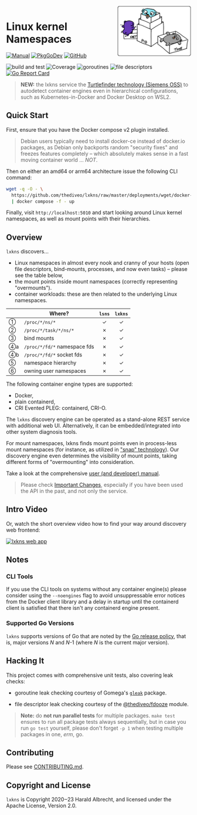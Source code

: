 <img alt="lxkns logo" align="right" width="200" src="docs/_images/lxkns-gophers.png">

# Linux kernel Namespaces

[![Manual](https://img.shields.io/badge/view-manual-blue)](https://thediveo.github.io/lxkns)
[![PkgGoDev](https://img.shields.io/badge/-reference-blue?logo=go&logoColor=white&labelColor=505050)](https://pkg.go.dev/github.com/thediveo/lxkns)
[![GitHub](https://img.shields.io/github/license/thediveo/lxkns)](https://img.shields.io/github/license/thediveo/lxkns)

![build and test](https://github.com/thediveo/lxkns/workflows/build%20and%20test/badge.svg?branch=master)
![Coverage](https://img.shields.io/badge/Coverage-82.1%25-brightgreen)
![goroutines](https://img.shields.io/badge/go%20routines-not%20leaking-success)
![file descriptors](https://img.shields.io/badge/file%20descriptors-not%20leaking-success)
[![Go Report Card](https://goreportcard.com/badge/github.com/thediveo/lxkns)](https://goreportcard.com/report/github.com/thediveo/lxkns)

> **NEW:** the lxkns service the [Turtlefinder technology (Siemens
> OSS)](https://github.com/siemens/turtlefinder) to autodetect container engines
> even in hierarchical configurations, such as Kubernetes-in-Docker and Docker
> Desktop on WSL2.

## Quick Start

First, ensure that you have the Docker compose v2 plugin installed.

> Debian users typically need to install docker-ce instead of docker.io
> packages, as Debian only backports random "security fixes" and freezes
> features completely – which absolutely makes sense in a fast moving container
> world ... _NOT_.

Then on either an amd64 or arm64 architecture issue the following CLI command:

```bash
wget -q -O - \
  https://github.com/thediveo/lxkns/raw/master/deployments/wget/docker-compose.yaml \
  | docker compose -f - up
```

Finally, visit `http://localhost:5010` and start looking around Linux kernel
namespaces, as well as mount points with their hierarchies.

## Overview

`lxkns` discovers...
- Linux namespaces in almost every nook and cranny of your hosts (open file
  descriptors, bind-mounts, processes, and now even tasks) – please see the table below,
- the mount points inside mount namespaces (correctly representing
  "overmounts").
- container workloads: these are then related to the underlying Linux
  namespaces.

| | Where? | `lsns` | `lxkns` |
| --- | --- | :---: | :---: |
| ①  | `/proc/*/ns/*` | ✓ | ✓ |
| ②  | `/proc/*/task/*/ns/*` | ✗ | ✓ |
| ③  | bind mounts | ✗ | ✓ |
| ➃a | `/proc/*/fd/*` namespace fds | ✗ | ✓ |
| ➃b | `/proc/*/fd/*` socket fds | ✗ | ✓ |
| ➄  | namespace hierarchy | ✗ | ✓ |
| ➅  | owning user namespaces | ✗ | ✓ |

The following container engine types are supported:
- Docker,
- plain containerd,
- CRI Evented PLEG: containerd, CRI-O.

The `lxkns` discovery engine can be operated as a stand-alone REST service with
additional web UI. Alternatively, it can be embedded/integrated into other
system diagnosis tools.

For mount namespaces, lxkns finds mount points even in process-less mount
namespaces (for instance, as utilized in ["snap"
technology](https://snapcraft.io/docs)). Our discovery engine even determines
the visibility of mount points, taking different forms of "overmounting" into
consideration.

Take a look at the comprehensive [user (and developer)
manual](https://thediveo.github.io/lxkns).

> Please check [Important Changes](https://thediveo.github.io/lxkns#/changelog),
> especially if you have been used the API in the past, and not only the
> service.

## Intro Video

Or, watch the short overview video how to find your way around discovery web
frontend:

[![lxkns web
app](https://img.youtube.com/vi/4e6_jGLM9JA/0.jpg)](https://www.youtube.com/watch?v=4e6_jGLM9JA)

## Notes

### CLI Tools

If you use the CLI tools on systems without any container engine(s) please
consider using the `--noengines` flag to avoid unsuppressable error notices from
the Docker client library and a delay in startup until the containerd client is
satisfied that there isn't any containerd engine present.

### Supported Go Versions

`lxkns` supports versions of Go that are noted by the [Go release
policy](https://golang.org/doc/devel/release.html#policy), that is, major
versions _N_ and _N_-1 (where _N_ is the current major version).

## Hacking It

This project comes with comprehensive unit tests, also covering leak checks:

* goroutine leak checking courtesy of Gomega's
  [`gleak`](https://onsi.github.io/gomega/#codegleakcode-finding-leaked-goroutines)
  package.

* file descriptor leak checking courtesy of the
  [@thediveo/fdooze](https://github.com/thediveo/fdooze) module.

> **Note:** do **not run parallel tests** for multiple packages. `make test`
ensures to run all package tests always sequentially, but in case you run `go
test` yourself, please don't forget `-p 1` when testing multiple packages in
one, _erm_, go.

## Contributing

Please see [CONTRIBUTING.md](CONTRIBUTING.md).

## Copyright and License

`lxkns` is Copyright 2020‒23 Harald Albrecht, and licensed under the Apache
License, Version 2.0.
